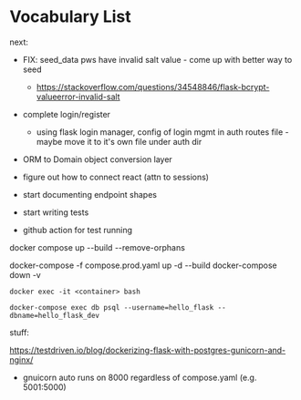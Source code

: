 # Vocabulary List

next:
- FIX: seed_data pws have invalid salt value - come up with better way to seed
    - https://stackoverflow.com/questions/34548846/flask-bcrypt-valueerror-invalid-salt

- complete login/register 
    - using flask login manager, config of login mgmt in auth routes file - maybe move it to it's own file under auth dir
- ORM to Domain object conversion layer

- figure out how to connect react (attn to sessions)
- start documenting endpoint shapes
- start writing tests
- github action for test running


docker compose up --build --remove-orphans

docker-compose -f compose.prod.yaml up -d --build
docker-compose down -v

```
docker exec -it <container> bash
```

```
docker-compose exec db psql --username=hello_flask --dbname=hello_flask_dev
```
stuff:

https://testdriven.io/blog/dockerizing-flask-with-postgres-gunicorn-and-nginx/

- gnuicorn auto runs on 8000 regardless of compose.yaml (e.g. 5001:5000)